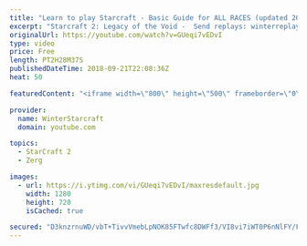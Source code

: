 ```yaml
---
title: "Learn to play Starcraft - Basic Guide for ALL RACES (updated 2017) #2"
excerpt: "Starcraft 2: Legacy of the Void -  Send replays: winterreplays@gmail.com ( -- Watch live at https://www.twitch.tv/wintergaming"
originalUrl: https://youtube.com/watch?v=GUeqi7vEDvI
type: video
price: Free
length: PT2H28M37S
publishedDateTime: 2018-09-21T22:08:36Z
heat: 50

featuredContent: "<iframe width=\"800\" height=\"500\" frameborder=\"0\" src=\"https://www.youtube.com/embed/GUeqi7vEDvI\" allow=\"accelerometer; autoplay; encrypted-media; gyroscope; picture-in-picture\" allowfullscreen></iframe>"

provider:
  name: WinterStarcraft
  domain: youtube.com

topics:
  - StarCraft 2
  - Zerg

images:
  - url: https://i.ytimg.com/vi/GUeqi7vEDvI/maxresdefault.jpg
    width: 1280
    height: 720
    isCached: true

secured: "D3knzrnuWD/vbT+TivvVmebLpNOK85FTwfc8DWFf3/VI8vi7iWT0P6nNlFY/FyNW5ubNp2MRc+DpCRPzixW2Baci1PjztfjE7+pR4Znr/4hnfKnSLEAav+XX98ZWCoiZmoO1Dayt8WrAlrgTHoi9G7E7anIHjEhtM/RkzK6IIwrGCMFX5zkZ9JYjkKcYqYR+aXy76UWgHNW7zz+I1X6dZhULptYSYanQkFtcRrfSAyJY3/vywdHEv0rONotAKNVHWvFF/N1VI2QZxwXdluTCm1W0c1XtPzIHzbRgvZmAWIREDSziJMrVAS77oYzhqaV78rx31MBIRKnnm+GAZ5I+8ratzyBt0HbPFOV+2zFFgLbNrjPwv44zGRJM4alH+AybRkTLHK3+mi5ZqyX1n0ynsatstxORmDEKboBoTuKfBC8=;bMkEFhOkX3MHYth9yCxKLg=="
---
```


